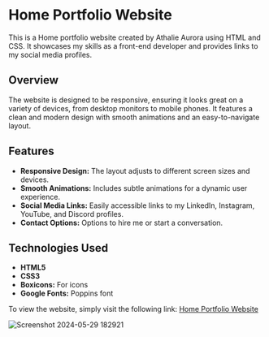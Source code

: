 # Home Portfolio Website

This is a Home portfolio website created by Athalie Aurora using HTML and CSS. It showcases my skills as a front-end developer and provides links to my social media profiles.

## Overview

The website is designed to be responsive, ensuring it looks great on a variety of devices, from desktop monitors to mobile phones. It features a clean and modern design with smooth animations and an easy-to-navigate layout.

## Features

- **Responsive Design:** The layout adjusts to different screen sizes and devices.
- **Smooth Animations:** Includes subtle animations for a dynamic user experience.
- **Social Media Links:** Easily accessible links to my LinkedIn, Instagram, YouTube, and Discord profiles.
- **Contact Options:** Options to hire me or start a conversation.

## Technologies Used

- **HTML5**
- **CSS3**
- **Boxicons:** For icons
- **Google Fonts:** Poppins font


To view the website, simply visit the following link:
[Home Portfolio Website](https://athalie-aurora.github.io/websitehomepersonal/)


![Screenshot 2024-05-29 182921](https://github.com/athalie-aurora/websitehomepersonal/assets/119656945/dcbf4243-eed4-41c8-a91e-cea398fd6fe0)

